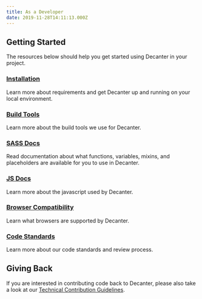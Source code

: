 ```yaml
---
title: As a Developer
date: 2019-11-28T14:11:13.000Z
---
```

## Getting Started

The resources below should help you get started using Decanter in your project.

### [Installation](/page/use-decanter-as-a-developer-installation/)
Learn more about requirements and get Decanter up and running on your local environment.

### [Build Tools](/page/use-decanter-as-a-developer-build-tools/)
Learn more about the build tools we use for Decanter.

### [SASS Docs](/docs/scss/index.html)
Read documentation about what functions, variables, mixins, and placeholders are available for you to use in Decanter.

### [JS Docs](/docs/js/index.html)
Learn more about the javascript used by Decanter.

### [Browser Compatibility](/page/use-decanter-as-a-developer-browser-compatibility/)
Learn what browsers are supported by Decanter.

### [Code Standards](/page/use-decanter-as-a-developer-code-standards/)
Learn more about our code standards and review process.


## Giving Back

If you are interested in contributing code back to Decanter, please also take a look at our [Technical Contribution Guidelines](/page/about-contributing/).
